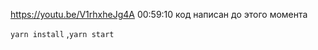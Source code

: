 https://youtu.be/V1rhxheJg4A
00:59:10 код написан до этого момента

``yarn install`` ,``yarn start``